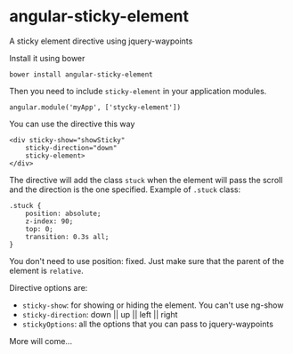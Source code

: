 angular-sticky-element
======================

A sticky element directive using jquery-waypoints


Install it using bower

```
bower install angular-sticky-element
```

Then you need to include `sticky-element` in your application modules.
```
angular.module('myApp', ['stycky-element'])
```

You can use the directive this way

```
<div sticky-show="showSticky"
    sticky-direction="down"
    sticky-element>
</div>
```

The directive will add the class `stuck` when the element will pass the scroll
and the direction is the one specified. Example of `.stuck` class:

```
.stuck {
    position: absolute;
    z-index: 90;
    top: 0;
    transition: 0.3s all;
}
```

You don't need to use position: fixed. Just make sure that the parent of the
element is `relative`.

Directive options are:

* `sticky-show`: for showing or hiding the element. You can't use ng-show
* `sticky-direction`: down || up || left || right
* `stickyOptions`:  all the options that you can pass to jquery-waypoints

More will come...

